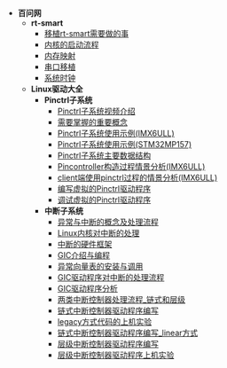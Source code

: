 - **百问网**
  - **rt-smart**
    - [移植rt-smart需要做的事](/_docs/course/100ask/rt-smart/01_移植rt-smart需要做的事.md)
    - [内核的启动流程](/_docs/course/100ask/rt-smart/02_内核的启动流程.md)
    - [内存映射](/_docs/course/100ask/rt-smart/03_内存映射.md)
    - [串口移植](/_docs/course/100ask/rt-smart/04_串口移植.md)
    - [系统时钟](/_docs/course/100ask/rt-smart/05_系统时钟.md)
  - **Linux驱动大全**
    - **Pinctrl子系统**
      - [Pinctrl子系统视频介绍](/_docs/course/100ask/driver_summa/pinctrl/01_Pinctrl子系统视频介绍.md)
      - [需要掌握的重要概念](/_docs/course/100ask/driver_summa/pinctrl/02_需要掌握的重要概念.md)
      - [Pinctrl子系统使用示例(IMX6ULL)](/_docs/course/100ask/driver_summa/pinctrl/03_Pinctrl子系统使用示例_基于IMX6ULL.md)
      - [Pinctrl子系统使用示例(STM32MP157)](/_docs/course/100ask/driver_summa/pinctrl/03_Pinctrl子系统使用示例_基于STM32MP157.md)
      - [Pinctrl子系统主要数据结构](/_docs/course/100ask/driver_summa/pinctrl/04_Pinctrl子系统主要数据结构.md)
      - [Pincontroller构造过程情景分析(IMX6ULL)](/_docs/course/100ask/driver_summa/pinctrl/05_Pincontroller构造过程情景分析_基于IMX6ULL.md)
      - [client端使用pinctrl过程的情景分析(IMX6ULL)](/_docs/course/100ask/driver_summa/pinctrl/06_client端使用pinctrl过程的情景分析_基于IMX6ULL.md)
      - [编写虚拟的Pinctrl驱动程序](/_docs/course/100ask/driver_summa/pinctrl/07_编写虚拟的Pinctrl驱动程序.md)
      - [调试虚拟的Pinctrl驱动程序](/_docs/course/100ask/driver_summa/pinctrl/08_调试虚拟的Pinctrl驱动程序.md)
    - **中断子系统**
      - [异常与中断的概念及处理流程](/_docs/course/100ask/driver_summa/interrupt/01_异常与中断的概念及处理流程.md)
      - [Linux内核对中断的处理](/_docs/course/100ask/driver_summa/interrupt/02_Linux内核对中断的处理.md)
      - [中断的硬件框架](/_docs/course/100ask/driver_summa/interrupt/09_中断的硬件框架.md)
      - [GIC介绍与编程](/_docs/course/100ask/driver_summa/interrupt/10_GIC介绍与编程.md)
      - [异常向量表的安装与调用](/_docs/course/100ask/driver_summa/interrupt/11_异常向量表的安装与调用.md)
      - [GIC驱动程序对中断的处理流程](/_docs/course/100ask/driver_summa/interrupt/12_GIC驱动程序对中断的处理流程.md)
      - [GIC驱动程序分析](/_docs/course/100ask/driver_summa/interrupt/13_GIC驱动程序分析.md)
      - [两类中断控制器处理流程_链式和层级](/_docs/course/100ask/driver_summa/interrupt/14_两类中断控制器处理流程_链式和层级.md)
      - [链式中断控制器驱动程序编写](/_docs/course/100ask/driver_summa/interrupt/15_链式中断控制器驱动程序编写.md)
      - [legacy方式代码的上机实验](/_docs/course/100ask/driver_summa/interrupt/16_legacy方式代码的上机实验.md)
      - [链式中断控制器驱动程序编写_linear方式](/_docs/course/100ask/driver_summa/interrupt/17_链式中断控制器驱动程序编写_linear方式.md)
      - [层级中断控制器驱动程序编写](/_docs/course/100ask/driver_summa/interrupt/18_层级中断控制器驱动程序编写.md)
      - [层级中断控制器驱动程序上机实验](/_docs/course/100ask/driver_summa/interrupt/19_层级中断控制器驱动程序上机实验.md)
